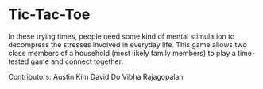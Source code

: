 # Tic-Tac-Toe

In these trying times, people need some kind of mental stimulation to decompress the stresses involved in everyday life. 
This game allows two close members of a household (most likely family members) to play a time-tested game and connect together.

Contributors:
Austin Kim
David Do
Vibha Rajagopalan
